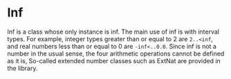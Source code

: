 # Inf

Inf is a class whose only instance is inf.
The main use of inf is with interval types.
For example, integer types greater than or equal to 2 are `2..<inf`, and real numbers less than or equal to 0 are `-inf<..0.0`.
Since inf is not a number in the usual sense, the four arithmetic operations cannot be defined as it is,
So-called extended number classes such as ExtNat are provided in the library.